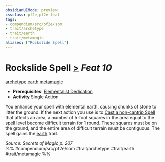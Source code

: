 ```yaml
---
obsidianUIMode: preview
cssclass: pf2e,pf2e-feat
tags:
- compendium/src/pf2e/som
- trait/archetype
- trait/earth
- trait/metamagic
aliases: ["Rockslide Spell"]
---
```

# Rockslide Spell  [>](rules/core-rulebook/chapter-9-playing-the-game.md#Actions "Single Action") *Feat 10*  
[archetype](rules/traits/archetype.md)  [earth](rules/traits/earth.md)  [metamagic](rules/traits/metamagic.md)  

- **Prerequisites**: [Elementalist Dedication](compendium/feats/elementalist-dedication-som.md)
- **Activity** Single Action

You enhance your spell with elemental earth, causing chunks of stone to litter the ground. If the next action you use is to [Cast a non-cantrip Spell](rules/actions/cast-a-spell.md) that affects an area, a number of 5-foot squares in the area equal to the spell level become difficult terrain for 1 round. These squares must be on the ground, and the entire area of difficult terrain must be contiguous. The spell gains the [earth](rules/traits/earth.md) trait.

*Source: Secrets of Magic p. 207*  
%% #compendium/src/pf2e/som #trait/archetype #trait/earth #trait/metamagic %%